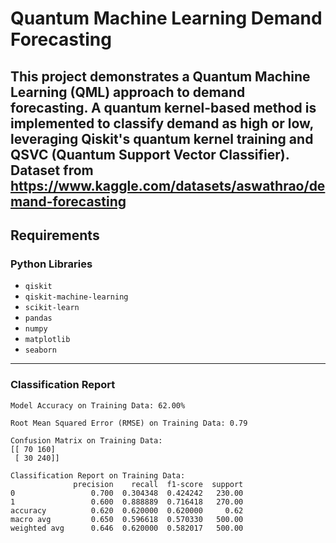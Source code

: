 # Quantum Machine Learning Demand Forecasting

This project demonstrates a Quantum Machine Learning (QML) approach to demand forecasting. A quantum kernel-based method is implemented to classify demand as high or low, leveraging Qiskit's quantum kernel training and QSVC (Quantum Support Vector Classifier). Dataset from https://www.kaggle.com/datasets/aswathrao/demand-forecasting
---

## Requirements

### Python Libraries
- `qiskit`
- `qiskit-machine-learning`
- `scikit-learn`
- `pandas`
- `numpy`
- `matplotlib`
- `seaborn`
---
### Classification Report
```
Model Accuracy on Training Data: 62.00% 

Root Mean Squared Error (RMSE) on Training Data: 0.79 

Confusion Matrix on Training Data: 
[[ 70 160]
 [ 30 240]]

Classification Report on Training Data:
              precision    recall  f1-score  support
0                 0.700  0.304348  0.424242   230.00
1                 0.600  0.888889  0.716418   270.00
accuracy          0.620  0.620000  0.620000     0.62
macro avg         0.650  0.596618  0.570330   500.00
weighted avg      0.646  0.620000  0.582017   500.00
```

